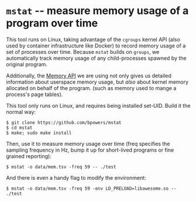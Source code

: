 `mstat` -- measure memory usage of a program over time
====================================================

This tool runs on Linux, taking advantage of the `cgroups` kernel API
(also used by container infrastructure like Docker) to record memory
usage of a set of processes over time.  Because `mstat` builds on
`groups`, we automatically track memory usage of any child-processes
spawned by the original program.

Additionally, the [Memory
API](https://godoc.org/github.com/containerd/cgroups#MemoryStat) we
are using not only gives us detailed information about userspace
memory usage, but _also_ about kernel memory allocated on behalf of
the program.  (such as memory used to mange a process's page tables).

This tool only runs on Linux, and requires being installed
set-UID.  Build it the normal way:

    $ git clone https://github.com/bpowers/mstat
    $ cd mstat
    $ make; sudo make install

Then, use it to measure memory usage over time (freq specifies the
sampling frequency in Hz, bump it up for short-lived programs or fine
grained reporting):

    $ mstat -o data/mem.tsv -freq 59 -- ./test

And there is even a handy flag to modify the environment:

    $ mstat -o data/mem.tsv -freq 59 -env LD_PRELOAD=libawesome.so -- ./test
